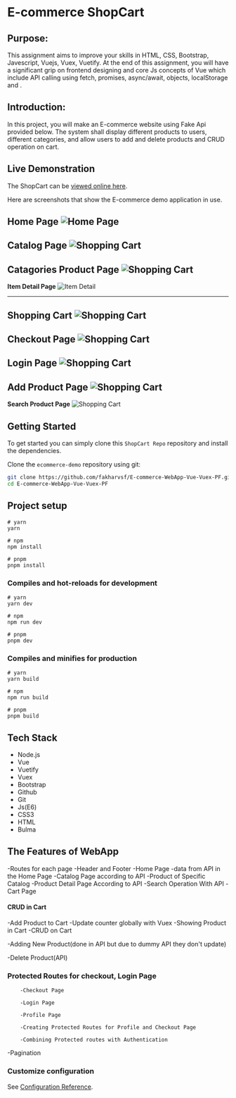 # E-commerce ShopCart

## Purpose:
This assignment aims to improve your skills in HTML, CSS, Bootstrap, Javescript, Vuejs, Vuex, Vuetify. At the end of this assignment, you will have a significant grip on frontend designing and core Js concepts of Vue which include API calling using fetch, promises, async/await, objects, localStorage and .
## Introduction:
In this project, you will make an E-commerce website using Fake Api provided below. The system shall display different products to users, different categories, and allow users to add and delete products and CRUD operation on cart.

## Live Demonstration

The ShopCart can be [viewed online here](https://shopcart-pk.netlify.app/).

Here are screenshots that show the E-commerce demo application in use.

**Home Page**
![Home Page](/src//assets//Readme/HomePage.png?raw=true "Optional Title")
---

**Catalog Page**
![Shopping Cart](/src//assets//Readme/CatalogPage.png?raw=true "Shopping Cart")
---

**Catagories Product Page**
![Shopping Cart](/src//assets//Readme/Catalog%20Product%20Page.png?raw=true "Shopping Cart")
---

**Item Detail Page**
![Item Detail](/src//assets//Readme/ProductDetailPage.png?raw=true "Optional Title")

---

**Shopping Cart**
![Shopping Cart](/src//assets//Readme/CartPage.png?raw=true "Shopping Cart")
---

**Checkout Page**
![Shopping Cart](/src//assets//Readme/Checkout%20Page.png?raw=true "Shopping Cart")
---

**Login Page**
![Shopping Cart](/src//assets//Readme/LoginPage.png?raw=true "Shopping Cart")
---

**Add Product Page**
![Shopping Cart](/src//assets//Readme/AddProductPage.png?raw=true "Shopping Cart")
---

**Search Product Page**
![Shopping Cart](/src//assets//Readme/SearchPage.png?raw=true "Shopping Cart")

## Getting Started
To get started  you can simply clone this `ShopCart Repo` repository and install the dependencies.

Clone the `ecommerce-demo` repository using git:

```bash
git clone https://github.com/fakharvsf/E-commerce-WebApp-Vue-Vuex-PF.git
cd E-commerce-WebApp-Vue-Vuex-PF
```


## Project setup

```
# yarn
yarn

# npm
npm install

# pnpm
pnpm install
```

### Compiles and hot-reloads for development

```
# yarn
yarn dev

# npm
npm run dev

# pnpm
pnpm dev
```

### Compiles and minifies for production

```
# yarn
yarn build

# npm
npm run build

# pnpm
pnpm build
```


## Tech Stack
* Node.js
* Vue
* Vuetify
* Vuex
* Bootstrap
* Github
* Git
* Js(E6)
* CSS3
* HTML
* Bulma

## The Features of WebApp

 -Routes for each page
  -Header and Footer
  -Home Page
  -data from API in the Home Page
  -Catalog Page according to API
  -Product of Specific Catalog
  -Product Detail Page According to API
  -Search Operation With API
  -Cart Page
#### CRUD in Cart
 -Add Product to Cart
             -Update counter globally with Vuex
             -Showing Product in Cart
             -CRUD on Cart

-Adding New Product(done in API but due to dummy API they don't update)

-Delete Product(API)
### Protected Routes for checkout, Login Page 
        -Checkout Page

        -Login Page

        -Profile Page

        -Creating Protected Routes for Profile and Checkout Page

        -Combining Protected routes with Authentication

-Pagination 



### Customize configuration

See [Configuration Reference](https://vitejs.dev/config/).
